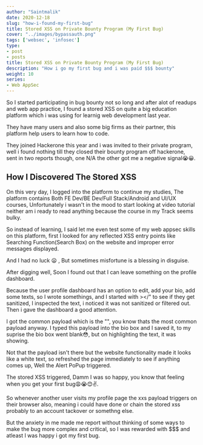 ```yaml
---
author: "Saintmalik"
date: 2020-12-18
slug: "how-i-found-my-first-bug"
title: Stored XSS on Private Bounty Program (My First Bug)
cover: "../images/bypassauth.png"
tags: ['websec', 'infosec']
type:
- post
- posts
title: Stored XSS on Private Bounty Program (My First Bug)
description: "How i go my first bug and i was paid $$$ bounty"
weight: 10
series: 
- Web AppSec
---
```


So I started participating in bug bounty not so long and after alot of readups and web app practice, I found a stored XSS on quite a big education platform which i was using for learnig web development last year.

They have many users and also some big firms as their partner, this platform help users to learn how to code.

They joined Hackerone this year and i was invited to their private program, well i found nothing till they closed their bounty program off hackerone, sent in two reports though, one N/A the other got me a negative signal😭😀.

## How I Discovered The Stored XSS

On this very day, I logged into the platform to continue my studies, The platform contains Both FE Dev/BE Dev/Full Stack/Android and UI/UX courses, Unfortunately i wasn't in the mood to start looking at video tutorial neither am i ready to read anything because the course in my Track seems bulky.

So instead of learning, I said let me even test some of my web appsec skills on this platform, first I looked for any reflected XSS entry points like Searching Function(Search Box) on the website and improper error messages displayed.

And I had no luck 😦 , But sometimes misfortune is a blessing in disguise.

After digging well, Soon I found out that I can leave something on the profile dashboard.

Because the user profile dashboard has an option to edit, add your bio, add some texts, so I wrote somethings, and I started with ></" to see if they get sanitized, I inspected the text, i noticed it was not sanitized or filtered out. Then i gave the dashboard a good attention.

I got the common payload which is the "<script>alert(1)</script>", you know thats the most common payload anyway. I typed this payload into the bio box and I saved it, to my suprise the bio box went blank😳, but on highlighting the text, it was showing.

Not that the payload isn't there but the website functionality made it looks like a white text, so refreshed the page immediately to see if anything comes up, Well the Alert PoPup triggered.

The stored XSS triggered, Damm I was so happy, you know that feeling when you get your first bug😩😭😊✌️.

So whenever another user visits my profile page the xxs payload triggers on their browser also, meaning i could have done or chain the stored xss probably to an account tackover or somethng else.

But the anxiety in me made me report without thinking of some ways to make the bug more complex and critical, so I was rewarded with $$$ and atleast I was happy i got my first bug.
